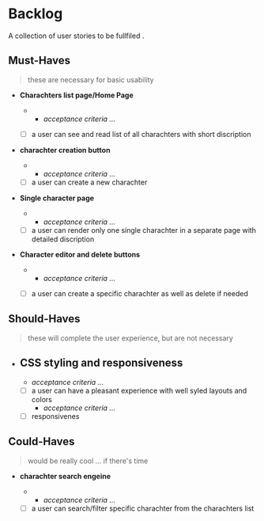 
# Backlog
A collection of user stories to be fullfiled . 
  

## Must-Haves

> these are necessary for basic usability

- **Charachters list page/Home Page**
     
  - 
    - _acceptance criteria ..._
  - [ ] a user can see and read list of all charachters with short discription


- **charachter creation button**
     
  - 
    - _acceptance criteria ..._
  - [ ] a user can create a new charachter

- **Single character page**
     
  - 
    - _acceptance criteria ..._
  - [ ]  a user can render only one single charachter in a separate page with detailed discription

- **Character editor and delete buttons**
     
  - 
    - _acceptance criteria ..._
  - [ ] a user can create a specific charachter as well as delete if needed

  
## Should-Haves

> these will complete the user experience, but are not necessary


- **CSS styling and responsiveness**
    - 
    - _acceptance criteria ..._
  - [ ] a user can have a pleasant experience with well syled layouts and colors 
    - _acceptance criteria ..._
  - [ ] responsivenes

## Could-Haves

> would be really cool ... if there's time

- **charachter search engeine**
     
  - 
    - _acceptance criteria ..._
  - [ ] a user can search/filter specific charachter from the charachters list
